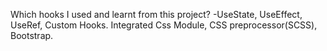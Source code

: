 Which hooks I used and learnt from this project? -UseState, UseEffect, UseRef, Custom Hooks.
Integrated Css Module, CSS preprocessor(SCSS), Bootstrap.